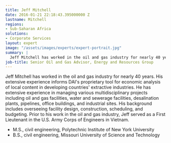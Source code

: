 ```yaml
---
title: Jeff Mitchell
date: 2016-01-21 22:18:43.395000000 Z
lastname: Mitchell
regions:
- Sub-Saharan Africa
solutions:
- Corporate Services
layout: expert
image: "/assets/images/experts/expert-portrait.jpg"
summary: |
  Jeff Mitchell has worked in the oil and gas industry for nearly 40 years. His extensive experience informs DAI's proprietary tool for economic analysis of local content in developing countries' extractive industries.
job-title: Senior Oil and Gas Advisor, Energy and Resources Group
---
```

Jeff Mitchell has worked in the oil and gas industry for nearly 40 years. His extensive experience informs DAI's proprietary tool for economic analysis of local content in developing countries' extractive industries. He has extensive experience in managing various multidisciplinary projects including oil and gas facilities, water and sewerage facilities, desalination plants, pipelines, office buildings, and industrial sites. His background includes overseeing facility design, construction, scheduling, and budgeting. Prior to his work in the oil and gas industry, Jeff served as a First Lieutenant in the U.S. Army Corps of Engineers in Vietnam.

* M.S., civil engineering, Polytechnic Institute of New York University
* B.S., civil engineering, Missouri University of Science and Technology
